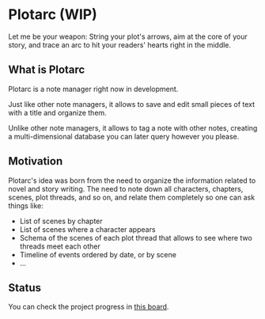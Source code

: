 # Plotarc (WIP)
Let me be your weapon: String your plot's arrows, aim at the core of your
story, and trace an arc to hit your readers' hearts right in the middle.

## What is Plotarc
Plotarc is a note manager right now in development.

Just like other note managers, it allows to save and edit small pieces of text
with a title and organize them.

Unlike other note managers, it allows to tag a note with other notes, creating
a multi-dimensional database you can later query however you please.

## Motivation
Plotarc's idea was born from the need to organize the information related to
novel and story writing. The need to note down all characters, chapters,
scenes, plot threads, and so on, and relate them completely so one can ask
things like:
- List of scenes by chapter
- List of scenes where a character appears
- Schema of the scenes of each plot thread that allows to see where two threads
meet each other
- Timeline of events ordered by date, or by scene
- ...

## Status
You can check the project progress in
[this board](https://trello.com/b/9TugrPZi/plotarc-mvp).
